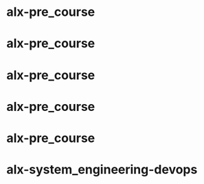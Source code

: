 # alx-pre_course
# alx-pre_course
# alx-pre_course
# alx-pre_course
# alx-pre_course
# alx-system_engineering-devops
